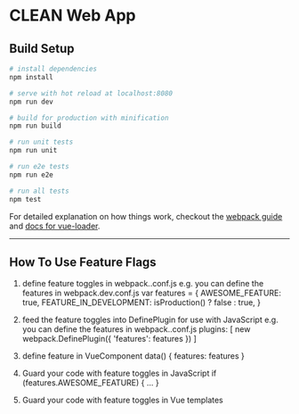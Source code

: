 # CLEAN Web App

## Build Setup

``` bash
# install dependencies
npm install

# serve with hot reload at localhost:8080
npm run dev

# build for production with minification
npm run build

# run unit tests
npm run unit

# run e2e tests
npm run e2e

# run all tests
npm test
```

For detailed explanation on how things work, checkout the [webpack guide](http://vuejs-templates.github.io/webpack/) and [docs for vue-loader](http://vuejs.github.io/vue-loader).

<hr/>

## How To Use Feature Flags
1. define feature toggles in webpack.<ENVIRONTMENT>.conf.js
  e.g. you can define the features in webpack.dev.conf.js
  var features = {
    AWESOME_FEATURE: true,
    FEATURE_IN_DEVELOPMENT: isProduction() ? false : true,
  }

2. feed the feature toggles into DefinePlugin for use with JavaScript
  e.g. you can define the features in webpack.<stage>.conf.js
  plugins: [
    new webpack.DefinePlugin({
      'features': features
    })
  ]

3. define feature in VueComponent
  data() {
    features: features
  }

4. Guard your code with feature toggles in JavaScript
  if (features.AWESOME_FEATURE) {
    ...
  }

5. Guard your code with feature toggles in Vue templates
  <template v-if="features.FEATURE_IN_DEVELOPMENT">
    ...
  </template>